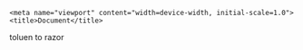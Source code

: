 <!DOCTYPE html>
<html lang="en">
<head>
    <meta charset="UTF-8">
    
    <meta name="viewport" content="width=device-width, initial-scale=1.0">
    <title>Document</title>
    
</head>
<body>
    <span>toluen to razor</span>
</body>
</html>
